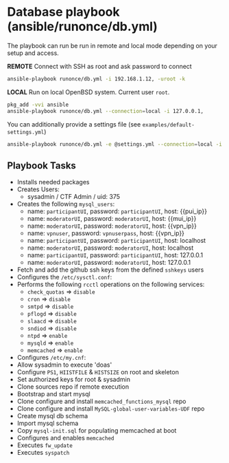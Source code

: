 # Database playbook (ansible/runonce/db.yml)

The playbook can run be run in remote and local mode depending on your setup
and access.

**REMOTE**
Connect with SSH as root and ask password to connect
```sh
ansible-playbook runonce/db.yml -i 192.168.1.12, -uroot -k
```

**LOCAL**
Run on local OpenBSD system. Current user `root`.
```sh
pkg_add -vvi ansible
ansible-playbook runonce/db.yml --connection=local -i 127.0.0.1,
```

You can additionally provide a settings file (see `examples/default-settings.yml`)
```sh
ansible-playbook runonce/db.yml -e @settings.yml --connection=local -i 127.0.0.1,
```

## Playbook Tasks

* Installs needed packages
* Creates Users:
  * sysadmin / CTF Admin / uid: 375
* Creates the following `mysql_users`:
  * name: `participantUI`, password: `participantUI`, host:  {{pui_ip}}
  * name: `moderatorUI`, password: `moderatorUI`, host: {{mui_ip}}
  * name: `moderatorUI`, password: `moderatorUI`, host: {{vpn_ip}}
  * name: `vpnuser`, password: `vpnuserpass`, host: {{vpn_ip}}
  * name: `participantUI`, password: `participantUI`, host: localhost
  * name: `moderatorUI`, password: `moderatorUI`, host: localhost
  * name: `participantUI`, password: `participantUI`, host: 127.0.0.1
  * name: `moderatorUI`, password: `moderatorUI`, host: 127.0.0.1
* Fetch and add the github ssh keys from the defined `sshkeys` users
* Configures the `/etc/sysctl.conf`:
* Performs the following `rcctl` operations on the following services:
  * `check_quotas` => `disable`
  * `cron` => `disable`
  * `smtpd` => `disable`
  * `pflogd` => `disable`
  * `slaacd` => `disable`
  * `sndiod` => `disable`
  * `ntpd` => `enable`
  * `mysqld` => `enable`
  * `memcached` => `enable`
* Configures `/etc/my.cnf`:
* Allow sysadmin to execute 'doas'
* Configure `PS1`, `HIISTFILE` & `HISTSIZE` on root and skeleton
* Set authorized keys for root & sysadmin
* Clone sources repo if remote execution
* Bootstrap and start mysql
* Clone configure and install `memcached_functions_mysql` repo
* Clone configure and install `MySQL-global-user-variables-UDF` repo
* Create mysql db schema
* Import mysql schema
* Copy `mysql-init.sql` for populating memcached at boot
* Configures and enables `memcached`
* Executes `fw_update`
* Executes `syspatch`
